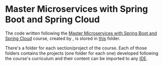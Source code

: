 # Master Microservices with Spring Boot and Spring Cloud

The code written following the [Master Microservices with Spring Boot and Spring Cloud](https://www.udemy.com/course/microservices-with-spring-boot-and-spring-cloud/) course, created by [](https://www.udemy.com/user/in28minutes/), is stored in [this](./master-microservices-spring) folder.

There's a folder for each section/project of the course. Each of those folders contains the projects (one folder for each one) developed following the course's curriculum and their content can be imported to any [IDE](https://en.wikipedia.org/wiki/Integrated_development_environment).
